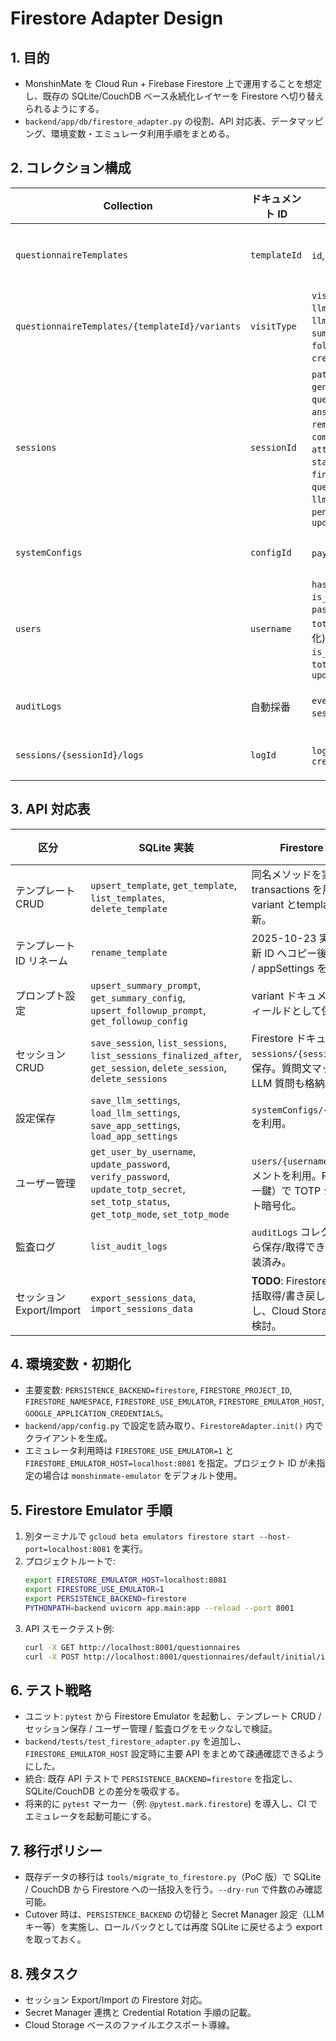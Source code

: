 # Firestore Adapter Design

## 1. 目的
- MonshinMate を Cloud Run + Firebase Firestore 上で運用することを想定し、既存の SQLite/CouchDB ベース永続化レイヤーを Firestore へ切り替えられるようにする。
- `backend/app/db/firestore_adapter.py` の役割、API 対応表、データマッピング、環境変数・エミュレータ利用手順をまとめる。

## 2. コレクション構成
| Collection | ドキュメント ID | 主なフィールド | 備考 |
| --- | --- | --- | --- |
| `questionnaireTemplates` | `templateId` | `id`, `createdAt`, `updatedAt` | 基本メタ。variants サブコレクションを保持。 |
| `questionnaireTemplates/{templateId}/variants` | `visitType` | `visitType`, `items`, `llmFollowupEnabled`, `llmFollowupMaxQuestions`, `summaryPrompt`, `followupPrompt`, `createdAt`, `updatedAt` | テンプレート種別ごとの実体。items は JSON 構造のまま保存。 |
| `sessions` | `sessionId` | `patient_name`, `dob`, `gender`, `visit_type`, `questionnaire_id`, `answers`, `summary`, `remaining_items`, `completion_status`, `attempt_counts`, `started_at`, `finalized_at`, `question_texts`, `llm_question_texts`, `pending_llm_questions`, `updated_at` | 既存 SQLite/CouchDB のフィールドを一括保存。`started_at` 等は ISO 8601 文字列化。 |
| `systemConfigs` | `configId` | `payload`, `updatedAt` | `llmSettings`, `appSettings` など設定系。 |
| `users` | `username` | `hashed_password`, `is_initial_password`, `password_updated_at`, `totp_secret` (Fernet 暗号化), `totp_mode`, `is_totp_enabled`, `totp_changed_at`, `updatedAt` | 管理者認証情報。TOTP シークレットは暗号化して保存。 |
| `auditLogs` | 自動採番 | `event`, `username`, `note`, `sessionId`, `createdAt` | パスワード更新等の監査記録（実装予定）。 |
| `sessions/{sessionId}/logs` | `logId` | `logType`, `payload`, `createdAt` | LLM やエクスポート関連のログ（今後の拡張）。 |

## 3. API 対応表
| 区分 | SQLite 実装 | Firestore 実装 | 備考 |
| --- | --- | --- | --- |
| テンプレート CRUD | `upsert_template`, `get_template`, `list_templates`, `delete_template` | 同名メソッドを実装済み。transactions を用いて variant とtemplate を更新。 |
| テンプレート ID リネーム | `rename_template` | 2025-10-23 実装済み。新 ID へコピー後 sessions / appSettings を更新。 |
| プロンプト設定 | `upsert_summary_prompt`, `get_summary_config`, `upsert_followup_prompt`, `get_followup_config` | variant ドキュメントのフィールドとして保存。 |
| セッション CRUD | `save_session`, `list_sessions`, `list_sessions_finalized_after`, `get_session`, `delete_session`, `delete_sessions` | Firestore ドキュメント `sessions/{sessionId}` に保存。質問文マップや LLM 質問も格納。 |
| 設定保存 | `save_llm_settings`, `load_llm_settings`, `save_app_settings`, `load_app_settings` | `systemConfigs/{configId}` を利用。 |
| ユーザー管理 | `get_user_by_username`, `update_password`, `verify_password`, `update_totp_secret`, `set_totp_status`, `get_totp_mode`, `set_totp_mode` | `users/{username}` ドキュメントを利用。Fernet（同一鍵）で TOTP シークレット暗号化。 |
| 監査ログ | `list_audit_logs` | `auditLogs` コレクションから保存/取得できるよう実装済み。 |
| セッション Export/Import | `export_sessions_data`, `import_sessions_data` | **TODO**: Firestore からの一括取得/書き戻しを実装し、Cloud Storage 連携も検討。 |

## 4. 環境変数・初期化
- 主要変数: `PERSISTENCE_BACKEND=firestore`, `FIRESTORE_PROJECT_ID`, `FIRESTORE_NAMESPACE`, `FIRESTORE_USE_EMULATOR`, `FIRESTORE_EMULATOR_HOST`, `GOOGLE_APPLICATION_CREDENTIALS`。
- `backend/app/config.py` で設定を読み取り、`FirestoreAdapter.init()` 内でクライアントを生成。
- エミュレータ利用時は `FIRESTORE_USE_EMULATOR=1` と `FIRESTORE_EMULATOR_HOST=localhost:8081` を指定。プロジェクト ID が未指定の場合は `monshinmate-emulator` をデフォルト使用。

## 5. Firestore Emulator 手順
1. 別ターミナルで `gcloud beta emulators firestore start --host-port=localhost:8081` を実行。
2. プロジェクトルートで:
   ```bash
   export FIRESTORE_EMULATOR_HOST=localhost:8081
   export FIRESTORE_USE_EMULATOR=1
   export PERSISTENCE_BACKEND=firestore
   PYTHONPATH=backend uvicorn app.main:app --reload --port 8001
   ```
3. API スモークテスト例:
   ```bash
   curl -X GET http://localhost:8001/questionnaires
   curl -X POST http://localhost:8001/questionnaires/default/initial/import -H 'Content-Type: application/json' -d '{"items": []}'
   ```

## 6. テスト戦略
- ユニット: `pytest` から Firestore Emulator を起動し、テンプレート CRUD / セッション保存 / ユーザー管理 / 監査ログをモックなしで検証。
- `backend/tests/test_firestore_adapter.py` を追加し、`FIRESTORE_EMULATOR_HOST` 設定時に主要 API をまとめて疎通確認できるようにした。
- 統合: 既存 API テストで `PERSISTENCE_BACKEND=firestore` を指定し、SQLite/CouchDB との差分を吸収する。
- 将来的に `pytest` マーカー（例: `@pytest.mark.firestore`) を導入し、CI でエミュレータを起動可能にする。

## 7. 移行ポリシー
- 既存データの移行は `tools/migrate_to_firestore.py`（PoC 版）で SQLite / CouchDB から Firestore への一括投入を行う。`--dry-run` で件数のみ確認可能。
- Cutover 時は、`PERSISTENCE_BACKEND` の切替と Secret Manager 設定（LLM キー等）を実施し、ロールバックとしては再度 SQLite に戻せるよう export を取っておく。

## 8. 残タスク
- セッション Export/Import の Firestore 対応。
- Secret Manager 連携と Credential Rotation 手順の記載。
- Cloud Storage ベースのファイルエクスポート導線。
